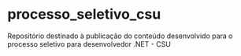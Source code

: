 # processo_seletivo_csu
Repositório destinado à publicação do conteúdo desenvolvido para o processo seletivo para desenvolvedor .NET - CSU
